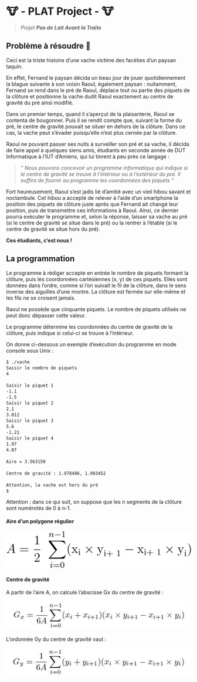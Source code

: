 # 🐮 - PLAT Project - 🐮

>_Projet **Pas de Lait Avant la Traite**_

## Problème à résoudre 🧐

Ceci est la triste histoire d’une vache victime des facéties d’un paysan taquin.

En effet, Fernand le paysan décida un beau jour de jouer quotidiennement la blague suivante à son voisin Raoul,
également paysan : nuitamment, Fernand se rend dans le pré de Raoul, déplace tout ou partie des piquets de la
clôture et positionne la vache dudit Raoul exactement au centre de gravité du pré ainsi modifié.

Dans un premier temps, quand il s’aperçut de la plaisanterie, Raoul se contenta de bougonner. Puis il se rendit
compte que, suivant la forme du pré, le centre de gravité pouvait se situer en dehors de la clôture. Dans ce cas, la
vache peut s’évader puisqu’elle n’est plus cernée par la clôture.

Raoul ne pouvant passer ses nuits à surveiller son pré et sa vache, il décida de faire appel à quelques siens amis,
étudiants en seconde année de DUT Informatique à l’IUT d’Amiens, qui lui tinrent à peu près ce langage :

>_" Nous pouvons concevoir un programme informatique qui indique si le centre de gravité se trouve à
 l’intérieur ou à l’extérieur du pré. Il suffira de fournir au programme les coordonnées des piquets "_
 
Fort heureusement, Raoul s’est jadis lié d’amitié avec un vieil hibou savant et noctambule. Cet hibou a accepté
de relever à l’aide d’un smartphone la position des piquets de clôture juste après que Fernand ait changé leur
position, puis de transmettre ces informations à Raoul. Ainsi, ce dernier pourra exécuter le programme et, selon
la réponse, laisser sa vache au pré (si le centre de gravité se situe dans le pré) ou la rentrer à l’étable (si le centre
de gravité se situe hors du pré).

**Ces étudiants, c’est nous !**

## La programmation

Le programme à rédiger accepte en entrée le nombre de piquets formant la clôture, puis les coordonnées cartésiennes
(x, y) de ces piquets. Elles sont données dans l’ordre, comme si l’on suivait le fil de la clôture, dans le sens inverse
des aiguilles d’une montre. La clôture est fermée sur elle-même et les fils ne se croisent jamais.

Raoul ne possède que cinquante piquets. Le nombre de piquets utilisés ne peut donc dépasser cette valeur.

Le programme détermine les coordonnées du centre de gravité de la clôture, puis indique si celui-ci se trouve à
l’intérieur.

On donne ci-dessous un exemple d’exécution du programme en mode console sous Unix :

    $ ./vache
    Saisir le nombre de piquets
    4
    
    Saisir le piquet 1
    -1.1
    -1.5
    Saisir le piquet 2
    2.1
    3.012
    Saisir le piquet 3
    5.6
    -1.21
    Saisir le piquet 4
    1.97
    4.07
    
    Aire = 3.563150
    
    Centre de gravité : 1.978486, 1.903452
    
    Attention, la vache est hors du pré
    $

Attention : dans ce qui suit, on suppose que les n segments de la clôture sont numérotés de 0 à n-1.

#### Aire d’un polygone régulier

![alt](./img/formule_aire.jpg)

#### Centre de gravité

A partir de l’aire A, on calcule l’abscisse Gx du centre de gravité :

![alt](./img/gravity_x.jpg)

L’ordonnée Gy du centre de gravité vaut :

![alt](./img/gravity_y.jpg)
